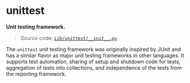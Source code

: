 # unittest

**Unit testing framework.**

> Source code: [`Lib/unittest/__init__.py`](https://github.com/python/cpython/tree/3.12/Lib/unittest/__init__.py)

The `unittest` unit testing framework was originally inspired by JUnit and has a similar flavor as major unit testing frameworks in other languages. It supports test automation, sharing of setup and shutdown code for tests, aggregation of tests into collections, and independence of the tests from the reporting framework.